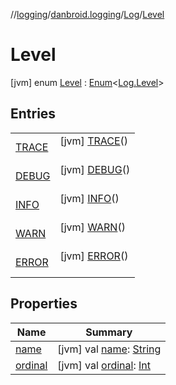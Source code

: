 //[logging](../../../../index.md)/[danbroid.logging](../../index.md)/[Log](../index.md)/[Level](index.md)



# Level  
 [jvm] enum [Level](index.md) : [Enum](https://kotlinlang.org/api/latest/jvm/stdlib/kotlin/-enum/index.html)<[Log.Level](index.md)>    


## Entries  
  
| | |
|---|---|
| <a name="danbroid.logging/Log.Level.TRACE///PointingToDeclaration/"></a>[TRACE](-t-r-a-c-e/index.md)| <a name="danbroid.logging/Log.Level.TRACE///PointingToDeclaration/"></a> [jvm] [TRACE](-t-r-a-c-e/index.md)()  <br>   <br>|
| <a name="danbroid.logging/Log.Level.DEBUG///PointingToDeclaration/"></a>[DEBUG](-d-e-b-u-g/index.md)| <a name="danbroid.logging/Log.Level.DEBUG///PointingToDeclaration/"></a> [jvm] [DEBUG](-d-e-b-u-g/index.md)()  <br>   <br>|
| <a name="danbroid.logging/Log.Level.INFO///PointingToDeclaration/"></a>[INFO](-i-n-f-o/index.md)| <a name="danbroid.logging/Log.Level.INFO///PointingToDeclaration/"></a> [jvm] [INFO](-i-n-f-o/index.md)()  <br>   <br>|
| <a name="danbroid.logging/Log.Level.WARN///PointingToDeclaration/"></a>[WARN](-w-a-r-n/index.md)| <a name="danbroid.logging/Log.Level.WARN///PointingToDeclaration/"></a> [jvm] [WARN](-w-a-r-n/index.md)()  <br>   <br>|
| <a name="danbroid.logging/Log.Level.ERROR///PointingToDeclaration/"></a>[ERROR](-e-r-r-o-r/index.md)| <a name="danbroid.logging/Log.Level.ERROR///PointingToDeclaration/"></a> [jvm] [ERROR](-e-r-r-o-r/index.md)()  <br>   <br>|


## Properties  
  
|  Name |  Summary | 
|---|---|
| <a name="danbroid.logging/Log.Level/name/#/PointingToDeclaration/"></a>[name](index.md#%5Bdanbroid.logging%2FLog.Level%2Fname%2F%23%2FPointingToDeclaration%2F%5D%2FProperties%2F475651462)| <a name="danbroid.logging/Log.Level/name/#/PointingToDeclaration/"></a> [jvm] val [name](index.md#%5Bdanbroid.logging%2FLog.Level%2Fname%2F%23%2FPointingToDeclaration%2F%5D%2FProperties%2F475651462): [String](https://kotlinlang.org/api/latest/jvm/stdlib/kotlin/-string/index.html)   <br>|
| <a name="danbroid.logging/Log.Level/ordinal/#/PointingToDeclaration/"></a>[ordinal](index.md#%5Bdanbroid.logging%2FLog.Level%2Fordinal%2F%23%2FPointingToDeclaration%2F%5D%2FProperties%2F475651462)| <a name="danbroid.logging/Log.Level/ordinal/#/PointingToDeclaration/"></a> [jvm] val [ordinal](index.md#%5Bdanbroid.logging%2FLog.Level%2Fordinal%2F%23%2FPointingToDeclaration%2F%5D%2FProperties%2F475651462): [Int](https://kotlinlang.org/api/latest/jvm/stdlib/kotlin/-int/index.html)   <br>|

